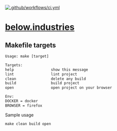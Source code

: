 [![.github/workflows/ci.yml](https://github.com/beLow-Industries/below.industries/actions/workflows/ci.yml/badge.svg)](https://github.com/beLow-Industries/below.industries/actions/workflows/ci.yml)

# [below.industries](https://below.industries)

## Makefile targets

```txt
Usage: make [target]

Targets:
help                 show this message
lint                 lint project
clean                delete any build
build                build project
open                 open project on your browser

Env:
DOCKER = docker
BROWSER = firefox
```

Sample usage

```shell
make clean build open
```
